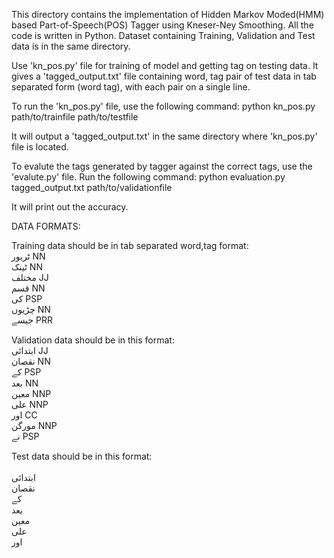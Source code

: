 This directory contains the implementation of Hidden Markov Moded(HMM) based Part-of-Speech(POS) Tagger using Kneser-Ney Smoothing.
All the code is written in Python.
Dataset containing Training, Validation and Test data is in the same directory.

Use 'kn_pos.py' file for training of model and getting tag on testing data. It gives a 'tagged_output.txt' file containing word, tag pair of test data in tab separated form (word	tag), with each pair on a single line.

To run the 'kn_pos.py' file, use the following command:
python kn_pos.py path/to/trainfile path/to/testfile

It will output a 'tagged_output.txt' in the same directory where 'kn_pos.py' file is located.

To evalute the tags generated by tagger against the correct tags, use the 'evalute.py' file.
Run the following command:
python evaluation.py tagged_output.txt path/to/validationfile

It will print out the accuracy.

DATA FORMATS:

Training data should be in tab separated word,tag format:<br>
ٹریور	NN <br>
ٹینک	NN<br>
مختلف	JJ<br>
قسم	NN<br>
کی	PSP<br>
چڑیوں	NN<br>
جیسے	PRR<br>

Validation data should be in this format:<br>
ابتدائی	JJ<br>
نقصان	NN<br>
کے	PSP<br>
بعد	NN<br>
معین	NNP <br>
علی	NNP <br>
اور	CC <br>
مورگن	NNP <br>
نے	PSP <br>

Test data should be in this format:<br>
<br>ابتدائی
<br>نقصان
<br>کے
<br>بعد
<br>معین
<br>علی
<br>اور
